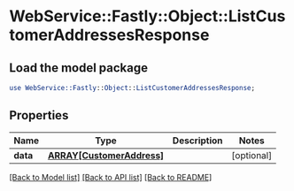 # WebService::Fastly::Object::ListCustomerAddressesResponse

## Load the model package
```perl
use WebService::Fastly::Object::ListCustomerAddressesResponse;
```

## Properties
Name | Type | Description | Notes
------------ | ------------- | ------------- | -------------
**data** | [**ARRAY[CustomerAddress]**](CustomerAddress.md) |  | [optional] 

[[Back to Model list]](../README.md#documentation-for-models) [[Back to API list]](../README.md#documentation-for-api-endpoints) [[Back to README]](../README.md)


